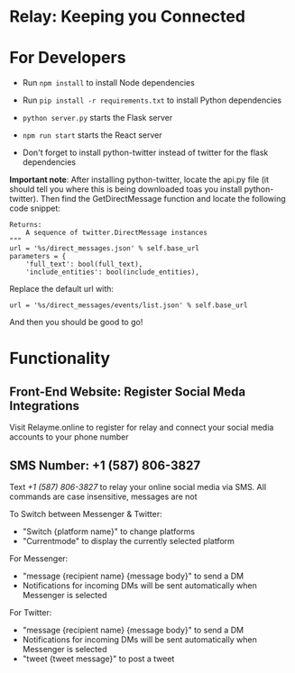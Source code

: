 # Relay: Keeping you Connected


# For Developers
* Run `npm install` to install Node dependencies
* Run `pip install -r requirements.txt` to install Python dependencies
* `python server.py` starts the Flask server
* `npm run start` starts the React server


* Don't forget to install python-twitter instead of twitter for the flask dependencies

**Important note**: After installing python-twitter, locate the api.py file (it should tell you where this is being downloaded toas you install python-twitter). Then find the GetDirectMessage function and locate the following code snippet:

```
Returns:
    A sequence of twitter.DirectMessage instances
"""
url = '%s/direct_messages.json' % self.base_url
parameters = {
    'full_text': bool(full_text),
    'include_entities': bool(include_entities),
```
Replace the default url with:

```
url = '%s/direct_messages/events/list.json' % self.base_url
```
And then you should be good to go!

# Functionality

## Front-End Website: Register Social Meda Integrations
Visit Relayme.online to register for relay and connect your social media accounts to your phone number

## SMS Number: +1 (587) 806-3827
Text *+1 (587) 806-3827* to relay your online social media via SMS. All commands are case insensitive, messages are not


To Switch between Messenger & Twitter:

- "Switch {platform name}" to change platforms
- "Currentmode" to display the currently selected platform


For Messenger:
- "message {recipient name} {message body}" to send a DM
- Notifications for incoming DMs will be sent automatically when Messenger is selected


For Twitter:
- "message {recipient name} {message body}" to send a DM
- Notifications for incoming DMs will be sent automatically when Messenger is selected
- "tweet {tweet message}" to post a tweet

